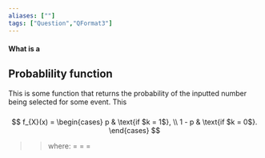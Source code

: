 ```yaml
---
aliases: [""]
tags: ["Question","QFormat3"]
---
```


#### What is a
## Probablility function
This is some function that returns the probability of the inputted number being selected for some event. This

> ### 

$$ f_{X}(x) = \begin{cases}
    p     & \text{if $k = 1$}, \\
    1 - p & \text{if $k = 0$}.
  \end{cases} $$ 
>> where:
>> $=$ 
>> $=$
>> $=$
